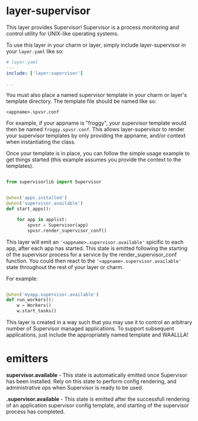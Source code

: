 # layer-supervisor

This layer provides Supervisor! Supervisor is a process monitoring and control utility for UNIX-like operating systems.

To use this layer in your charm or layer, simply include layer-supervisor in your `layer.yaml` like so:

```yaml
# layer.yaml
---
include: ['layer:supervisor']

...

```

You must also place a named supervisor template in your charm or layer's template directory. The template file should be named like so:

```
<appname>.spvsr.conf
```

For example, if your appname is "froggy", your supervisor template would then be named `froggy.spvsr.conf`. This allows layer-supervisor to render your supervisor templates by only providing the appname, and/or context when instantiating the class.


Once your template is in place, you can follow the simple usage example to get things started (this example assumes you provide the context to the templates).

```python

from supervisorlib import Supervisor


@when('apps.installed')
@when('supervisor.available')
def start_apps():

    for app in applist:
        spvsr = Supervisor(app)
        spvsr.render_supervisor_conf()

```

This layer will emit an `'<appname>.supervisor.available'` spicific to each app, after each app has started. This state is emitted following the starting of the supervisor process for a service by the render_supervisor_conf function. You could then react to the `'<appname>.supervisor.available'` state throughout the rest of your layer or charm. 

For example:

```python

@when('myapp.supervisor.available')
def run_workers():
    w = Workers()
    w.start_tasks()

```


This layer is created in a way such that you may use it to control an arbitrary number of Supervisor managed applications. To support subsequent applications, just include the appropriately named template and WAALLLA!

# emitters

**supervisor.available** - This state is automatically emitted once Supervisor has been installed. Rely on this state to perform config rendering, and administrative ops when Supervisor is ready to be used.

**<appname>.supervisor.available** - This state is emitted after the successfull rendering of an application supervisor config template, and starting of the supervisor <appname> process has completed.
